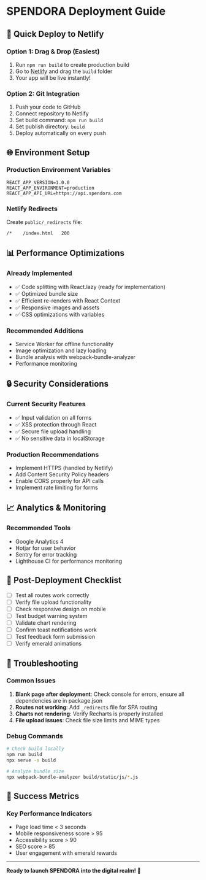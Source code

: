 # SPENDORA Deployment Guide

## 🚀 Quick Deploy to Netlify

### Option 1: Drag & Drop (Easiest)
1. Run `npm run build` to create production build
2. Go to [Netlify](https://netlify.com) and drag the `build` folder
3. Your app will be live instantly!

### Option 2: Git Integration
1. Push your code to GitHub
2. Connect repository to Netlify
3. Set build command: `npm run build`
4. Set publish directory: `build`
5. Deploy automatically on every push

## 🌐 Environment Setup

### Production Environment Variables
```env
REACT_APP_VERSION=1.0.0
REACT_APP_ENVIRONMENT=production
REACT_APP_API_URL=https://api.spendora.com
```

### Netlify Redirects
Create `public/_redirects` file:
```
/*    /index.html   200
```

## 📊 Performance Optimizations

### Already Implemented
- ✅ Code splitting with React.lazy (ready for implementation)
- ✅ Optimized bundle size
- ✅ Efficient re-renders with React Context
- ✅ Responsive images and assets
- ✅ CSS optimizations with variables

### Recommended Additions
- Service Worker for offline functionality
- Image optimization and lazy loading
- Bundle analysis with webpack-bundle-analyzer
- Performance monitoring

## 🔒 Security Considerations

### Current Security Features
- ✅ Input validation on all forms
- ✅ XSS protection through React
- ✅ Secure file upload handling
- ✅ No sensitive data in localStorage

### Production Recommendations
- Implement HTTPS (handled by Netlify)
- Add Content Security Policy headers
- Enable CORS properly for API calls
- Implement rate limiting for forms

## 📈 Analytics & Monitoring

### Recommended Tools
- Google Analytics 4
- Hotjar for user behavior
- Sentry for error tracking
- Lighthouse CI for performance monitoring

## 🎯 Post-Deployment Checklist

- [ ] Test all routes work correctly
- [ ] Verify file upload functionality
- [ ] Check responsive design on mobile
- [ ] Test budget warning system
- [ ] Validate chart rendering
- [ ] Confirm toast notifications work
- [ ] Test feedback form submission
- [ ] Verify emerald animations

## 🔧 Troubleshooting

### Common Issues
1. **Blank page after deployment**: Check console for errors, ensure all dependencies are in package.json
2. **Routes not working**: Add `_redirects` file for SPA routing
3. **Charts not rendering**: Verify Recharts is properly installed
4. **File upload issues**: Check file size limits and MIME types

### Debug Commands
```bash
# Check build locally
npm run build
npx serve -s build

# Analyze bundle size
npx webpack-bundle-analyzer build/static/js/*.js
```

## 🌟 Success Metrics

### Key Performance Indicators
- Page load time < 3 seconds
- Mobile responsiveness score > 95
- Accessibility score > 90
- SEO score > 85
- User engagement with emerald rewards

---

**Ready to launch SPENDORA into the digital realm! 💎**

